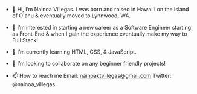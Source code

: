 - 👋 Hi, I’m Nainoa Villegas.
I was born and raised in Hawai'i on the island of O'ahu & eventually moved to Lynnwood, WA.

- 👀 I’m interested in starting a new career as a Software Engineer starting as Front-End & when I gain the experience eventually make my way to Full Stack!

- 🌱 I’m currently learning HTML, CSS, & JavaScript.

- 💞️ I’m looking to collaborate on any beginner friendly projects!

- 📫 How to reach me
Email: nainoaktvillegas@gmail.com
Twitter: @nainoa_villegas

<!---
NainoaVillegas/NainoaVillegas is a ✨ special ✨ repository because its `README.md` (this file) appears on your GitHub profile.
You can click the Preview link to take a look at your changes.
--->
